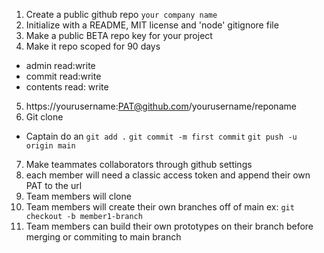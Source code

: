 1. Create a public github repo `your company name`
2. Initialize with a README, MIT license and 'node' gitignore file
3. Make a public BETA repo key for your project
4. Make it repo scoped for 90 days
- admin read:write
- commit read:write
- contents read: write
5. https://yourusername:PAT@github.com/yourusername/reponame
6. Git clone
- Captain do an `git add .` `git commit -m first commit` `git push -u origin main`
7. Make teammates collaborators through github settings
8. each member will need a classic access token and append their own PAT to the url
9. Team members will clone
10. Team members will create their own branches off of main ex: `git checkout -b member1-branch`
11. Team members can build their own prototypes on their branch before merging or commiting to main branch
